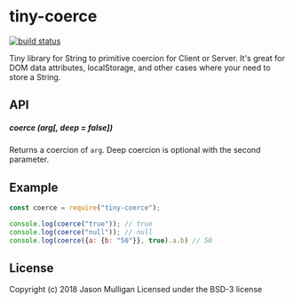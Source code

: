 # tiny-coerce
[![build status](https://secure.travis-ci.org/avoidwork/tiny-coerce.svg)](http://travis-ci.org/avoidwork/tiny-coerce)

Tiny library for String to primitive coercion for Client or Server. It's great for DOM data attributes, localStorage,
and other cases where your need to store a String.

## API
##### coerce (arg[, deep = false])
Returns a coercion of `arg`. Deep coercion is optional with the second parameter.

## Example
```javascript
const coerce = require("tiny-coerce");

console.log(coerce("true")); // true
console.log(coerce("null")); // null
console.log(coerce({a: {b: "50"}}, true).a.b) // 50
```

## License
Copyright (c) 2018 Jason Mulligan
Licensed under the BSD-3 license
